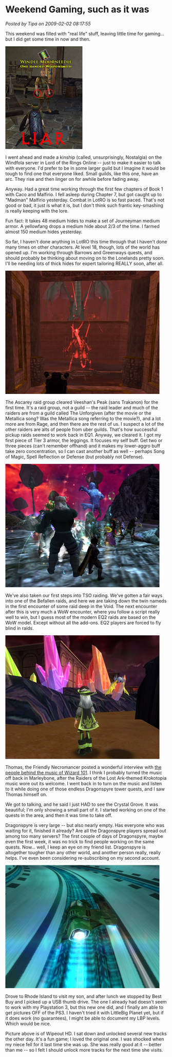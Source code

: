 # Weekend Gaming, such as it was

*Posted by Tipa on 2009-02-02 08:17:55*

This weekend was filled with "real life" stuff, leaving little time for gaming... but I did get some time in now and then.

![](../uploads/2009/02/lotroclient-2009-02-01-22-2.jpg "lotroclient-2009-02-01-22-2")

I went ahead and made a kinship (called, unsurprisingly, Nostalgia) on the Windfola server in Lord of the Rings Online -- just to make it easier to talk with everyone. I'd prefer to be in some larger guild but I imagine it would be tough to find one that everyone liked. Small guilds, like this one, have an arc. They rise and then linger on for awhile before fading away.

Anyway. Had a great time working through the first few chapters of Book 1 with Caco and Malfirio. I fell asleep during Chapter 7, but got caught up to "Madman" Malfirio yesterday. Combat in LotRO is so fast paced. That's not good or bad, it just is what it is, but I don't think such frantic key-smashing is really keeping with the lore.

Fun fact: It takes 48 medium hides to make a set of Journeyman medium armor. A yellowfang drops a medium hide about 2/3 of the time. I farmed almost 150 medium hides yesterday.

So far, I haven't done anything in LotRO this time through that I haven't done many times on other characters. At level 18, though, lots of the world has opened up. I'm working through Barrows and Greenways quests, and should probably be thinking about moving on to the Lonelands pretty soon. I'll be needing lots of thick hides for expert tailoring REALLY soon, after all.

![](../uploads/2009/02/everquest2-2009-01-29-20-58-17-31.jpg "everquest2-2009-01-29-20-58-17-31")

The Ascarey raid group cleared Veeshan's Peak (sans Trakanon) for the first time. It's a raid group, not a guild -- the raid leader and much of the raiders are from a guild called The Unforgiven (after the movie or the Metallica song? Was the Metallica song referring to the movie?), and a lot more are from Rage, and then there are the rest of us. I suspect a lot of the other raiders are alts of people from uber guilds. That's how successful pickup raids seemed to work back in EQ1. Anyway, we cleared it. I got my first piece of Tier 3 armor, the leggings. It focuses my self buff. Get two or three pieces (can't remember offhand) and it makes my lower-aggro buff take zero concentration, so I can cast another buff as well -- perhaps Song of Magic, Spell Reflection or Defense (but probably not Defense).

![](../uploads/2009/02/everquest2-2009-01-31-21-27-53-54.jpg "everquest2-2009-01-31-21-27-53-54")

We've also taken our first steps into TSO raiding. We've gotten a fair ways into one of the Befallen raids, and here we are taking down the twin nameds in the first encounter of some raid deep in the Void. The next encounter after this is very much a WoW encounter, where you follow a script really well to win, but I guess most of the modern EQ2 raids are based on the WoW model. Except without all the add-ons. EQ2 players are forced to fly blind in raids.

![](../uploads/2009/02/wizardgraphicalclient-2009-02-01-08-00-36-33.jpg "wizardgraphicalclient-2009-02-01-08-00-36-33")

Thomas, the Friendly Necromancer posted a wonderful interview with [the people behind the music of Wizard 101](http://thefriendlynecromancer.blogspot.com/2009/01/part-i-nelson-everhart-todd-coleman.html). I think I probably turned the music off back in Marleybone, after the Raiders of the Lost Ark-themed Krokotopia music wore out its welcome. I went back in to turn on the music and listen to it while doing one of those endless Dragonspyre tower quests, and I saw Thomas himself on.

We got to talking, and he said I just HAD to see the Crystal Grove. It was beautiful; I'm only showing a small part of it. I started working on one of the quests in the area, and then it was time to take off.

Dragonspyre is very large -- but also nearly empty. Has everyone who was waiting for it, finished it already? Are all the Dragonspyre players spread out among too many servers? The first couple of days of Dragonspyre, maybe even the first week, it was no trick to find people working on the same quests. Now... well, I keep an eye on my friend list. Dragonspyre is altogether tougher than any other world, and another person really, really helps. I've even been considering re-subscribing on my second account.

![](../uploads/2009/02/wohd_20081228_000332.jpg "wohd_20081228_000332")

Drove to Rhode Island to visit my son, and after lunch we stopped by Best Buy and I picked up a USB thumb drive. The one I already had doesn't seem to work with my Playstation 3, but this new one did, and I finally am able to get pictures OFF of the PS3. I haven't tried it with LittleBig Planet yet, but if it does work (no guarantees), I might be able to document my LBP levels. Which would be nice.

Picture above is of Wipeout HD. I sat down and unlocked several new tracks the other day. It's a fun game; I loved the original one. I was shocked when my niece fell for it last time she was up. She was really good at it -- better than me -- so I felt I should unlock more tracks for the next time she visits.


